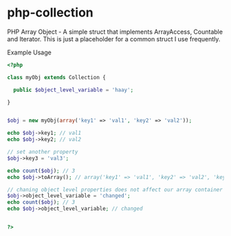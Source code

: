 php-collection
============

PHP Array Object - A simple struct that implements ArrayAccess, Countable and Iterator. This is just a placeholder for a common struct I use frequently.


Example Usage

```php
<?php

class myObj extends Collection {

  public $object_level_variable = 'haay';

}


$obj = new myObj(array('key1' => 'val1', 'key2' => 'val2'));

echo $obj->key1; // val1
echo $obj->key2; // val2

// set another property
$obj->key3 = 'val3';

echo count($obj); // 3
echo $obj->toArray(); // array('key1' => 'val1', 'key2' => 'val2', 'key3' => 'val3')

// chaning object level properties does not affect our array container
$obj->object_level_variable = 'changed';
echo count($obj); // 3 
echo $obj->object_level_variable; // changed


?>
```
